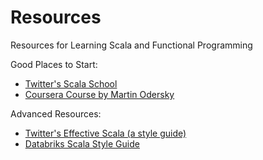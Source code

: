 # Resources
Resources for Learning Scala and Functional Programming

Good Places to Start:
* [Twitter's Scala School](https://twitter.github.io/scala_school/)
* [Coursera Course by Martin Odersky](https://www.coursera.org/learn/progfun1)

Advanced Resources:
* [Twitter's Effective Scala (a style guide)](http://twitter.github.io/effectivescala/)
* [Databriks Scala Style Guide](https://github.com/databricks/scala-style-guide)
